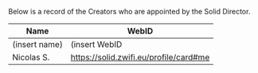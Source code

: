 Below is a record of the Creators who are appointed by the Solid Director.

| Name      | WebID      |
| --------- | ---------- |
| (insert name) | (insert WebID |
| Nicolas S. | https://solid.zwifi.eu/profile/card#me |
